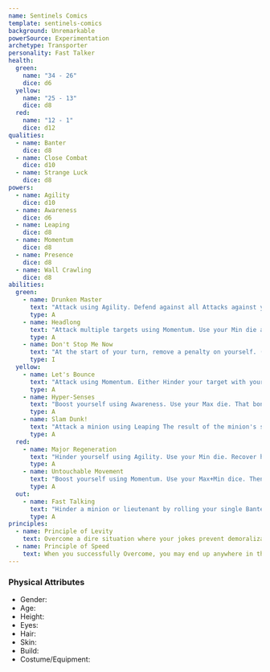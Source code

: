 ```yaml
---
name: Sentinels Comics
template: sentinels-comics
background: Unremarkable
powerSource: Experimentation
archetype: Transporter
personality: Fast Talker
health:
  green:
    name: "34 - 26"
    dice: d6
  yellow:
    name: "25 - 13"
    dice: d8
  red:
    name: "12 - 1"
    dice: d12
qualities:
  - name: Banter
    dice: d8
  - name: Close Combat
    dice: d10
  - name: Strange Luck
    dice: d8
powers:
  - name: Agility
    dice: d10
  - name: Awareness
    dice: d6
  - name: Leaping
    dice: d8
  - name: Momentum
    dice: d8
  - name: Presence
    dice: d8
  - name: Wall Crawling
    dice: d8
abilities:
  green:
    - name: Drunken Master
      text: "Attack using Agility. Defend against all Attacks against you using your Min die until your next turn. (Hit & Run)"
      type: A
    - name: Headlong
      text: "Attack multiple targets using Momentum. Use your Min die against each. (Run Down)"
      type: A
    - name: Don't Stop Me Now
      text: "At the start of your turn, remove a penalty on yourself. (Unflagging)"
      type: I
  yellow:
    - name: Let's Bounce
      text: "Attack using Momentum. Either Hinder your target with your Min die or move them somewhere else in the scene. (Displacement Assault)"
      type: A
    - name: Hyper-Senses
      text: "Boost yourself using Awareness. Use your Max die. That bonus is persistent and exclusive. (Personal Upgrade)"
      type: A
    - name: Slam Dunk!
      text: "Attack a minion using Leaping The result of the minion's save Attacks another target of your choice. (Throw Minion)"
      type: A
  red:
    - name: Major Regeneration
      text: "Hinder yourself using Agility. Use your Min die. Recover health equal to your Max+Mid dice."
      type: A
    - name: Untouchable Movement
      text: "Boost yourself using Momentum. Use your Max+Min dice. Then, you may end up anywhere else in the scene, avoiding any dangers between your starting and ending locations."
      type: A
  out:
    - name: Fast Talking
      text: "Hinder a minion or lieutenant by rolling your single Banter die, and increase that penalty by -1."
      type: A
principles:
  - name: Principle of Levity
    text: Overcome a dire situation where your jokes prevent demoralization and use your Max die. You and each of your allies gain a hero point.
  - name: Principle of Speed
    text: When you successfully Overcome, you may end up anywhere in the current environment. You and each of your allies gain a hero point.
---
```


### Physical Attributes

- Gender:
- Age:
- Height:
- Eyes:
- Hair:
- Skin:
- Build:
- Costume/Equipment: